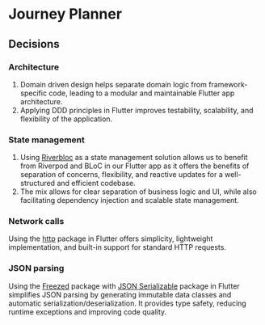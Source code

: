 # Journey Planner

## Decisions

### Architecture
1. Domain driven design helps separate domain logic from framework-specific code, 
leading to a modular and maintainable Flutter app architecture.
2. Applying DDD principles in Flutter improves testability, scalability, and flexibility of the application.  

### State management
1. Using [Riverbloc](https://pub.dev/packages/riverbloc)
 as a state management solution allows us to benefit from  Riverpod and BLoC in our Flutter app as it offers the benefits of separation of concerns, flexibility, 
and reactive updates for a well-structured and efficient codebase.
2. The mix allows for clear separation of business logic and UI, 
while also facilitating dependency injection and scalable state management.

### Network calls
Using the [http](https://pub.dev/packages/http) package in Flutter offers simplicity, lightweight implementation, and built-in support for standard HTTP requests.

### JSON parsing
Using the [Freezed](https://pub.dev/packages/freezed) package with [JSON Serializable](https://pub.dev/packages/json_serializable) package in Flutter simplifies JSON parsing by generating immutable data classes and automatic serialization/deserialization.
It provides type safety, reducing runtime exceptions and improving code quality.
